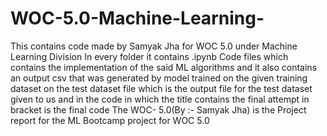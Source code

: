 # WOC-5.0-Machine-Learning-
This  contains code made by Samyak Jha for WOC 5.0 under Machine Learning Division
In every folder it contains .ipynb  Code files which contains the implementation of the said ML algorithms  and it also contains an output csv that was generated by model trained on the given training dataset on the test dataset 
file which is the output file for the test dataset given to us and in the code in which the title contains the final attempt in bracket is the final code 
The WOC- 5.0(By :- Samyak Jha) is the Project report for the ML Bootcamp project for WOC 5.0
